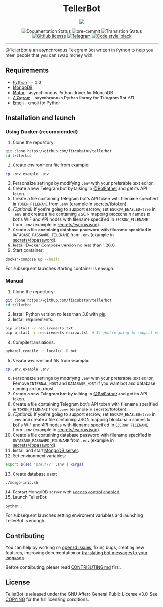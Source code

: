 <div align="center">
<h1>TellerBot</h1>
<img src="https://i.imgur.com/cPUUcTw.jpg">

[![Documentation Status](https://readthedocs.org/projects/tellerbot/badge/?version=latest)](https://tellerbot.readthedocs.io/en/latest/?badge=latest)
[![pre-commit](https://github.com/fincubator/tellerbot/workflows/pre-commit/badge.svg)](https://github.com/fincubator/tellerbot/actions?query=workflow%3Apre-commit)
[![Translation Status](https://hosted.weblate.org/widgets/tellerbot/-/tellerbot/svg-badge.svg)](https://hosted.weblate.org/engage/tellerbot/?utm_source=widget)
[![GitHub license](https://img.shields.io/github/license/fincubator/tellerbot)](https://github.com/PreICO/tellerbot/blob/escrow/COPYING)
[![Telegram](https://img.shields.io/badge/Telegram-tellerchat-blue?logo=telegram)](https://t.me/tellerchat)
[![Code style: black](https://img.shields.io/badge/code%20style-black-000000.svg)](https://github.com/psf/black)
</div>

---


[@TellerBot](https://t.me/TellerBot) is an asynchronous Telegram Bot written in Python to help you meet people that you can swap money with.


## Requirements
* [Python](https://www.python.org/downloads) >= 3.8
* [MongoDB](https://docs.mongodb.com/manual/installation/)
* [Motor](https://github.com/mongodb/motor) - asynchronous Python driver for MongoDB
* [AIOgram](https://github.com/aiogram/aiogram) - asynchronous Python library for Telegram Bot API
* [Emoji](https://github.com/carpedm20/emoji) - emoji for Python


## Installation and launch
### Using Docker (recommended)
1. Clone the repository:
```bash
git clone https://github.com/fincubator/tellerbot
cd tellerbot
```
2. Create environment file from example:
```bash
cp .env.example .env
```
3. Personalize settings by modifying ```.env``` with your preferable text editor.
4. Create a new Telegram bot by talking to [@BotFather](https://t.me/BotFather) and get its API token.
5. Create a file containing Telegram bot's API token with filename specified in ```TOKEN_FILENAME``` from ```.env``` (example in [secrets/tbtoken](secrets/tbtoken)).
6. *(Optional)* If you're going to support escrow, set ```ESCROW_ENABLED=true``` in ```.env``` and create a file containing JSON mapping blockchain names to bot's WIF and API nodes with filename specified in ```ESCROW_FILENAME``` from ```.env``` (example in [secrets/escrow.json](secrets/escrow.json)).
7. Create a file containing database password with filename specified in ```DATABASE_PASSWORD_FILENAME``` from ```.env``` (example in [secrets/dbpassword](secrets/dbpassword)).
8. Install [Docker Compose](https://docs.docker.com/compose/install/) version no less than 1.26.0.
9. Start container:
```bash
docker-compose up --build
```

For subsequent launches starting container is enough.

### Manual
1. Clone the repository:
```bash
git clone https://github.com/fincubator/tellerbot
cd tellerbot
```
2. Install Python version no less than 3.8 with [pip](https://pip.pypa.io/en/stable/installing/).
3. Install requirements:
```bash
pip install -r requirements.txt
pip install -r requirements-escrow.txt  # If you're going to support escrow
```
4. Compile translations:
```bash
pybabel compile -d locale/ -D bot
```
5. Create environment file from example:
```bash
cp .env.example .env
```
6. Personalize settings by modifying ```.env``` with your preferable text editor. Remove ```INTERNAL_HOST``` and ```DATABASE_HOST``` if you want bot and database running on localhost.
7. Create a new Telegram bot by talking to [@BotFather](https://t.me/BotFather) and get its API token.
8. Create a file containing Telegram bot's API token with filename specified in ```TOKEN_FILENAME``` from ```.env``` (example in [secrets/tbtoken](secrets/tbtoken)).
9. *(Optional)* If you're going to support escrow, set ```ESCROW_ENABLED=true``` in ```.env``` and create a file containing JSON mapping blockchain names to bot's WIF and API nodes with filename specified in ```ESCROW_FILENAME``` from ```.env``` (example in [secrets/escrow.json](secrets/escrow.json)).
10. Create a file containing database password with filename specified in ```DATABASE_PASSWORD_FILENAME``` from ```.env``` (example in [secrets/dbpassword](secrets/dbpassword)).
11. Install and start [MongoDB server](https://docs.mongodb.com/manual/installation/).
12. Set environment variables:
```bash
export $(sed 's/#.*//' .env | xargs)
```
13. Create database user:
```bash
./mongo-init.sh
```
14. Restart MongoDB server with [access control enabled](https://docs.mongodb.com/manual/tutorial/enable-authentication/#re-start-the-mongodb-instance-with-access-control).
15. Launch TellerBot:
```bash
python .
```

For subsequent launches setting enviroment variables and launching TellerBot is enough.

## Contributing
You can help by working on [opened issues](https://github.com/fincubator/tellerbot/issues), fixing bugs, creating new features, improving documentation or [translating bot messages to your language](https://hosted.weblate.org/engage/tellerbot/).

Before contributing, please read [CONTRIBUTING.md](CONTRIBUTING.md) first.


## License
TellerBot is released under the GNU Affero General Public License v3.0. See [COPYING](COPYING) for the full licensing conditions.
